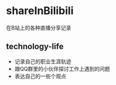 # shareInBilibili
在B站上的各种直播分享记录

## technology-life
* 记录自己的职业生涯轨迹
* 跟QQ群里的小伙伴探讨工作上遇到的问题
* 表达自己的一些个观点